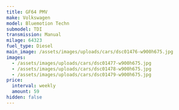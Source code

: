 ```yaml
---
title: GF64 PMV
make: Volkswagen
model: Bluemotion Techn
submodel: TDI
transmission: Manual
milage: 64323
fuel_type: Diesel
main_image: /assets/images/uploads/cars/dsc01476-w900h675.jpg
images:
  - /assets/images/uploads/cars/dsc01477-w900h675.jpg
  - /assets/images/uploads/cars/dsc01478-w900h675.jpg
  - /assets/images/uploads/cars/dsc01479-w900h675.jpg
price:
  interval: weekly
  amount: 59
hidden: false
---
```


